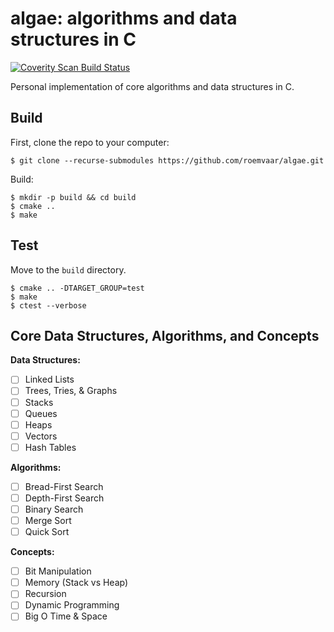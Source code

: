 # algae: algorithms and data structures in C

<a href="https://scan.coverity.com/projects/roemvaar-algae">
  <img alt="Coverity Scan Build Status"
       src="https://scan.coverity.com/projects/30285/badge.svg"/>
</a>

Personal implementation of core algorithms and data structures in C.

## Build

First, clone the repo to your computer:

```
$ git clone --recurse-submodules https://github.com/roemvaar/algae.git
```

Build:

```
$ mkdir -p build && cd build
$ cmake ..
$ make
```

## Test

Move to the `build` directory.

```
$ cmake .. -DTARGET_GROUP=test
$ make
$ ctest --verbose
```

## Core Data Structures, Algorithms, and Concepts

**Data Structures:**

- [ ] Linked Lists
- [ ] Trees, Tries, & Graphs
- [ ] Stacks
- [ ] Queues
- [ ] Heaps
- [ ] Vectors
- [ ] Hash Tables

**Algorithms:**

- [ ] Bread-First Search
- [ ] Depth-First Search
- [ ] Binary Search
- [ ] Merge Sort
- [ ] Quick Sort

**Concepts:**

- [ ] Bit Manipulation
- [ ] Memory (Stack vs Heap)
- [ ] Recursion
- [ ] Dynamic Programming
- [ ] Big O Time & Space
